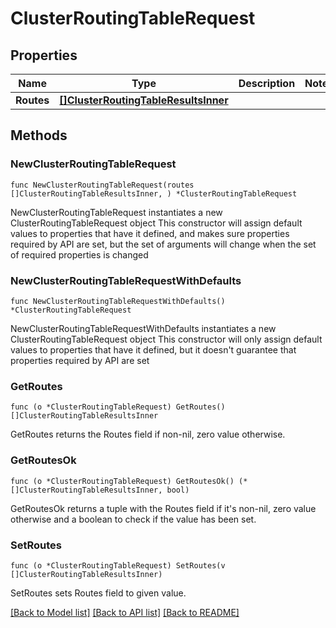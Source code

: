 # ClusterRoutingTableRequest

## Properties

Name | Type | Description | Notes
------------ | ------------- | ------------- | -------------
**Routes** | [**[]ClusterRoutingTableResultsInner**](ClusterRoutingTableResultsInner.md) |  | 

## Methods

### NewClusterRoutingTableRequest

`func NewClusterRoutingTableRequest(routes []ClusterRoutingTableResultsInner, ) *ClusterRoutingTableRequest`

NewClusterRoutingTableRequest instantiates a new ClusterRoutingTableRequest object
This constructor will assign default values to properties that have it defined,
and makes sure properties required by API are set, but the set of arguments
will change when the set of required properties is changed

### NewClusterRoutingTableRequestWithDefaults

`func NewClusterRoutingTableRequestWithDefaults() *ClusterRoutingTableRequest`

NewClusterRoutingTableRequestWithDefaults instantiates a new ClusterRoutingTableRequest object
This constructor will only assign default values to properties that have it defined,
but it doesn't guarantee that properties required by API are set

### GetRoutes

`func (o *ClusterRoutingTableRequest) GetRoutes() []ClusterRoutingTableResultsInner`

GetRoutes returns the Routes field if non-nil, zero value otherwise.

### GetRoutesOk

`func (o *ClusterRoutingTableRequest) GetRoutesOk() (*[]ClusterRoutingTableResultsInner, bool)`

GetRoutesOk returns a tuple with the Routes field if it's non-nil, zero value otherwise
and a boolean to check if the value has been set.

### SetRoutes

`func (o *ClusterRoutingTableRequest) SetRoutes(v []ClusterRoutingTableResultsInner)`

SetRoutes sets Routes field to given value.



[[Back to Model list]](../README.md#documentation-for-models) [[Back to API list]](../README.md#documentation-for-api-endpoints) [[Back to README]](../README.md)


